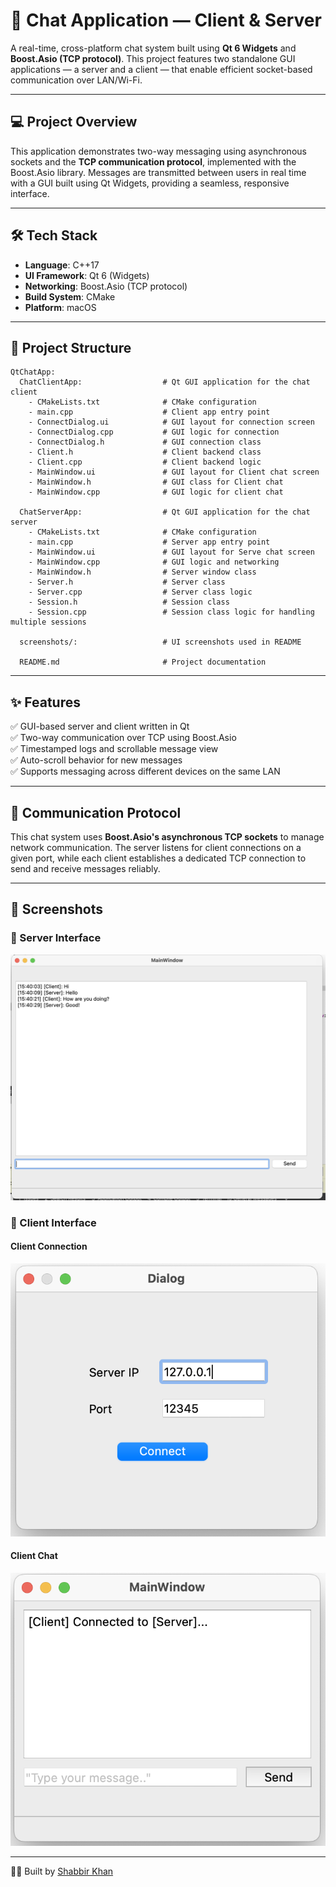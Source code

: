 # 💬 Chat Application — Client & Server

A real-time, cross-platform chat system built using **Qt 6 Widgets** and **Boost.Asio (TCP protocol)**. This project features two standalone GUI applications — a server and a client — that enable efficient socket-based communication over LAN/Wi-Fi.

---

## 💻 Project Overview

This application demonstrates two-way messaging using asynchronous sockets and the **TCP communication protocol**, implemented with the Boost.Asio library. Messages are transmitted between users in real time with a GUI built using Qt Widgets, providing a seamless, responsive interface.

---

## 🛠️ Tech Stack

- **Language**: C++17
- **UI Framework**: Qt 6 (Widgets)
- **Networking**: Boost.Asio (TCP protocol)
- **Build System**: CMake
- **Platform**: macOS

---

## 📂 Project Structure

```
QtChatApp:
  ChatClientApp:                  # Qt GUI application for the chat client
    - CMakeLists.txt              # CMake configuration
    - main.cpp                    # Client app entry point
    - ConnectDialog.ui            # GUI layout for connection screen
    - ConnectDialog.cpp           # GUI logic for connection
    - ConnectDialog.h             # GUI connection class
    - Client.h                    # Client backend class
    - Client.cpp                  # Client backend logic
    - MainWindow.ui               # GUI layout for Client chat screen
    - MainWindow.h                # GUI class for Client chat
    - MainWindow.cpp              # GUI logic for client chat

  ChatServerApp:                  # Qt GUI application for the chat server
    - CMakeLists.txt              # CMake configuration
    - main.cpp                    # Server app entry point
    - MainWindow.ui               # GUI layout for Serve chat screen
    - MainWindow.cpp              # GUI logic and networking
    - MainWindow.h                # Server window class
    - Server.h                    # Server class
    - Server.cpp                  # Server class logic
    - Session.h                   # Session class
    - Session.cpp                 # Session class logic for handling multiple sessions

  screenshots/:                   # UI screenshots used in README

  README.md                       # Project documentation

```

---

## ✨ Features

✅ GUI-based server and client written in Qt  
✅ Two-way communication over TCP using Boost.Asio  
✅ Timestamped logs and scrollable message view  
✅ Auto-scroll behavior for new messages  
✅ Supports messaging across different devices on the same LAN  


---

## 📡 Communication Protocol

This chat system uses **Boost.Asio's asynchronous TCP sockets** to manage network communication. The server listens for client connections on a given port, while each client establishes a dedicated TCP connection to send and receive messages reliably.

---

## 📸 Screenshots

### 📡 Server Interface  
![Server UI](screenshots/ServerChat.png)

### 💬 Client Interface  
#### Client Connection
![Client UI](screenshots/ClientConnection.png)
#### Client Chat
![Client UI](screenshots/ClientChat.png)

---

👨‍💻 Built by [Shabbir Khan](https://github.com/shabbir41)
